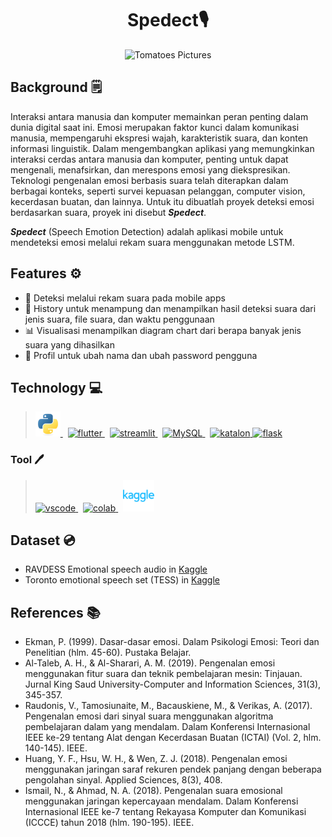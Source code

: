 <div align="center">
  <h1 style="text-align: center;">Spedect🎙</h1>

![Tomatoes Pictures]([../beta_projek/assets/logoasli.png](https://raw.githubusercontent.com/Sutrisno42/Speedect/main/assets/logoasli.png))
</br>

</div>

## Background 🗒

Interaksi antara manusia dan komputer memainkan peran penting dalam dunia digital saat ini. Emosi merupakan faktor kunci dalam komunikasi manusia, mempengaruhi ekspresi wajah, karakteristik suara, dan konten informasi linguistik. Dalam mengembangkan aplikasi yang memungkinkan interaksi cerdas antara manusia dan komputer, penting untuk dapat mengenali, menafsirkan, dan merespons emosi yang diekspresikan. Teknologi pengenalan emosi berbasis suara telah diterapkan dalam berbagai konteks, seperti survei kepuasan pelanggan, computer vision, kecerdasan buatan, dan lainnya. Untuk itu dibuatlah proyek deteksi emosi berdasarkan suara, proyek ini disebut **_Spedect_**.

**_Spedect_** (Speech Emotion Detection) adalah aplikasi mobile untuk mendeteksi emosi melalui rekam suara menggunakan metode LSTM.

## Features ⚙

- 🔎 Deteksi melalui rekam suara pada mobile apps
- 📖 History untuk menampung dan menampilkan hasil deteksi suara dari jenis suara, file suara, dan waktu penggunaan
- 📊 Visualisasi menampilkan diagram chart dari berapa banyak jenis suara yang dihasilkan
- 👳 Profil untuk ubah nama dan ubah password pengguna

## Technology 💻

> <a href="https://www.python.org" target="_blank" rel="noreferrer"> <img src="https://raw.githubusercontent.com/devicons/devicon/master/icons/python/python-original.svg" alt="python" width="40" height="40"/> </a>&nbsp; <a href="https://flutter.dev/" target="_blank" rel="noreferrer"> <img src="https://www.vectorlogo.zone/logos/flutterio/flutterio-icon.svg" alt="flutter" width="40" height="40"/> </a>&nbsp; <a href="https://streamlit.io/" target="_blank" rel="noreferrer"> <img src="https://seeklogo.com/images/S/streamlit-logo-1A3B208AE4-seeklogo.com.png" alt="streamlit" width="50" height="30"/> </a>&nbsp; <a href="https://www.mysql.com/" target="_blank" rel="noreferrer"> <img src="https://www.vectorlogo.zone/logos/mysql/mysql-icon.svg" alt="MySQL"  height="40"/> </a>&nbsp; <a href="https://katalon.com/" target="_blank" rel="noreferrer"> <img src="https://seeklogo.com/images/K/katalon-icon-logo-31C98AC16C-seeklogo.com.png" alt="katalon" height="30"/> </a> <a href="https://flask.palletsprojects.com" target="_blank" rel="noreferrer"> <img src="https://www.vectorlogo.zone/logos/pocoo_flask/pocoo_flask-icon.svg" alt="flask" width="100" height="40"/> </a>

### Tool 🖊

> <a href="https://code.visualstudio.com/" target="_blank" rel="noreferrer"> <img src="https://code.visualstudio.com/assets/images/code-stable.png" alt="vscode" width="40" height="40"/> </a> &nbsp; <a href="https://colab.research.google.com" target="_blank" rel="noreferrer"> <img src="https://colab.research.google.com/img/colab_favicon_256px.png" alt="colab" width="40" height="40"/> </a>&nbsp; <a href="https://kaggle.com/" target="_blank" rel="noreferrer"> <img src="https://raw.githubusercontent.com/devicons/devicon/master/icons/kaggle/kaggle-original-wordmark.svg" alt="kaggle" height="50"/> </a>

## Dataset 💿

- RAVDESS Emotional speech audio in [Kaggle](https://www.kaggle.com/datasets/uwrfkaggler/ravdess-emotional-speech-audio)
- Toronto emotional speech set (TESS) in [Kaggle](https://www.kaggle.com/datasets/ejlok1/toronto-emotional-speech-set-tess)

## References 📚

- Ekman, P. (1999). Dasar-dasar emosi. Dalam Psikologi Emosi: Teori dan Penelitian (hlm. 45-60). Pustaka Belajar.
- Al-Taleb, A. H., & Al-Sharari, A. M. (2019). Pengenalan emosi menggunakan fitur suara dan teknik pembelajaran mesin: Tinjauan. Jurnal King Saud University-Computer and Information Sciences, 31(3), 345-357.
- Raudonis, V., Tamosiunaite, M., Bacauskiene, M., & Verikas, A. (2017). Pengenalan emosi dari sinyal suara menggunakan algoritma pembelajaran dalam yang mendalam. Dalam Konferensi Internasional IEEE ke-29 tentang Alat dengan Kecerdasan Buatan (ICTAI) (Vol. 2, hlm. 140-145). IEEE.
- Huang, Y. F., Hsu, W. H., & Wen, Z. J. (2018). Pengenalan emosi menggunakan jaringan saraf rekuren pendek panjang dengan beberapa pengolahan sinyal. Applied Sciences, 8(3), 408.
- Ismail, N., & Ahmad, N. A. (2018). Pengenalan suara emosional menggunakan jaringan kepercayaan mendalam. Dalam Konferensi Internasional IEEE ke-7 tentang Rekayasa Komputer dan Komunikasi (ICCCE) tahun 2018 (hlm. 190-195). IEEE.
